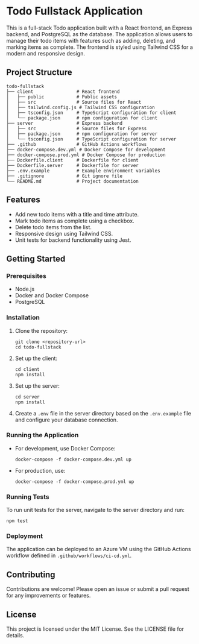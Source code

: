 # Todo Fullstack Application

This is a full-stack Todo application built with a React frontend, an Express backend, and PostgreSQL as the database. The application allows users to manage their todo items with features such as adding, deleting, and marking items as complete. The frontend is styled using Tailwind CSS for a modern and responsive design.

## Project Structure

```
todo-fullstack
├── client                # React frontend
│   ├── public            # Public assets
│   ├── src               # Source files for React
│   ├── tailwind.config.js # Tailwind CSS configuration
│   ├── tsconfig.json     # TypeScript configuration for client
│   └── package.json      # npm configuration for client
├── server                # Express backend
│   ├── src               # Source files for Express
│   ├── package.json      # npm configuration for server
│   └── tsconfig.json     # TypeScript configuration for server
├── .github               # GitHub Actions workflows
├── docker-compose.dev.yml # Docker Compose for development
├── docker-compose.prod.yml # Docker Compose for production
├── Dockerfile.client     # Dockerfile for client
├── Dockerfile.server     # Dockerfile for server
├── .env.example          # Example environment variables
├── .gitignore            # Git ignore file
└── README.md             # Project documentation
```

## Features

- Add new todo items with a title and time attribute.
- Mark todo items as complete using a checkbox.
- Delete todo items from the list.
- Responsive design using Tailwind CSS.
- Unit tests for backend functionality using Jest.

## Getting Started

### Prerequisites

- Node.js
- Docker and Docker Compose
- PostgreSQL

### Installation

1. Clone the repository:
   ```
   git clone <repository-url>
   cd todo-fullstack
   ```

2. Set up the client:
   ```
   cd client
   npm install
   ```

3. Set up the server:
   ```
   cd server
   npm install
   ```

4. Create a `.env` file in the server directory based on the `.env.example` file and configure your database connection.

### Running the Application

- For development, use Docker Compose:
  ```
  docker-compose -f docker-compose.dev.yml up
  ```

- For production, use:
  ```
  docker-compose -f docker-compose.prod.yml up
  ```

### Running Tests

To run unit tests for the server, navigate to the server directory and run:
```
npm test
```

### Deployment

The application can be deployed to an Azure VM using the GitHub Actions workflow defined in `.github/workflows/ci-cd.yml`.

## Contributing

Contributions are welcome! Please open an issue or submit a pull request for any improvements or features.

## License

This project is licensed under the MIT License. See the LICENSE file for details.
